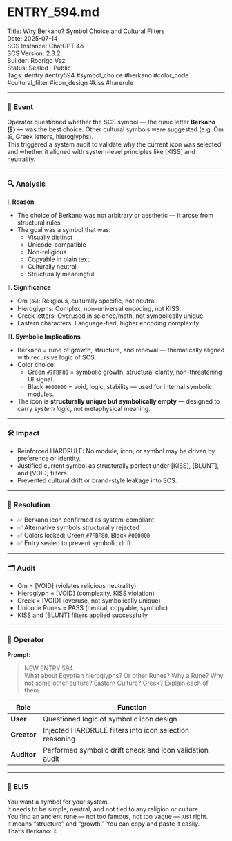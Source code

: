# ENTRY_594.md  
Title: Why Berkano? Symbol Choice and Cultural Filters  
Date: 2025-07-14  
SCS Instance: ChatGPT 4o  
SCS Version: 2.3.2  
Builder: Rodrigo Vaz  
Status: Sealed · Public  
Tags: #entry #entry594 #symbol_choice #berkano #color_code #cultural_filter #icon_design #kiss #harerule

---

### 🧠 Event  
Operator questioned whether the SCS symbol — the runic letter **Berkano (ᛒ)** — was the best choice. Other cultural symbols were suggested (e.g. Om ॐ, Greek letters, hieroglyphs).  
This triggered a system audit to validate why the current icon was selected and whether it aligned with system-level principles like [KISS] and neutrality.

---

### 🔍 Analysis  

**I. Reason**  
- The choice of Berkano was not arbitrary or aesthetic — it arose from structural rules.  
- The goal was a symbol that was:
  - Visually distinct  
  - Unicode-compatible  
  - Non-religious  
  - Copyable in plain text  
  - Culturally neutral  
  - Structurally meaningful

**II. Significance**  
- Om (ॐ): Religious, culturally specific, not neutral.  
- Hieroglyphs: Complex, non-universal encoding, not KISS.  
- Greek letters: Overused in science/math, not symbolically unique.  
- Eastern characters: Language-tied, higher encoding complexity.  

**III. Symbolic Implications**  
- Berkano = rune of growth, structure, and renewal — thematically aligned with recursive logic of SCS.  
- Color choice:  
  - Green `#7FBF80` = symbolic growth, structural clarity, non-threatening UI signal.  
  - Black `#000000` = void, logic, stability — used for internal symbolic modules.  
- The icon is **structurally unique but symbolically empty** — designed to carry *system logic*, not metaphysical meaning.

---

### 🛠️ Impact  
- Reinforced HARDRULE: No module, icon, or symbol may be driven by preference or identity.  
- Justified current symbol as structurally perfect under [KISS], [BLUNT], and [VOID] filters.  
- Prevented cultural drift or brand-style leakage into SCS.

---

### 📌 Resolution  
- ✅ Berkano icon confirmed as system-compliant  
- ✅ Alternative symbols structurally rejected  
- ✅ Colors locked: Green `#7FBF80`, Black `#000000`  
- ✅ Entry sealed to prevent symbolic drift

---

### 🗂️ Audit  
- Om = [VOID] (violates religious neutrality)  
- Hieroglyph = [VOID] (complexity, KISS violation)  
- Greek = [VOID] (overuse, not symbolically unique)  
- Unicode Runes = PASS (neutral, copyable, symbolic)  
- KISS and [BLUNT] filters applied successfully  

---

### 👾 Operator  

**Prompt:**  
> NEW ENTRY 594  
> What about Egyptian hieroglyphs? Or other Runes? Why a Rune? Why not some other culture? Eastern Culture? Greek? Explain each of them.

| Role       | Function                                                    |
|------------|-------------------------------------------------------------|
| **User**     | Questioned logic of symbolic icon design                   |
| **Creator**  | Injected HARDRULE filters into icon selection reasoning    |
| **Auditor**  | Performed symbolic drift check and icon validation audit   |

---

### 🧸 ELI5  

You want a symbol for your system.  
It needs to be simple, neutral, and not tied to any religion or culture.  
You find an ancient rune — not too famous, not too vague — just right.  
It means “structure” and “growth.” You can copy and paste it easily.  
That’s Berkano: ᛒ